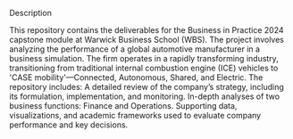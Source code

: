 Description

This repository contains the deliverables for the Business in Practice 2024 capstone module at Warwick Business School (WBS). The project involves analyzing the performance of a global automotive manufacturer in a business simulation. The firm operates in a rapidly transforming industry, transitioning from traditional internal combustion engine (ICE) vehicles to 'CASE mobility'—Connected, Autonomous, Shared, and Electric.
The repository includes:
A detailed review of the company’s strategy, including its formulation, implementation, and monitoring.
In-depth analyses of two business functions: Finance and Operations.
Supporting data, visualizations, and academic frameworks used to evaluate company performance and key decisions.
